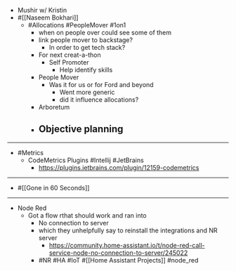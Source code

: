 - Mushir w/ Kristin
- #[[Naseem Bokhari]]
	- #Allocations #PeopleMover #1on1
		- when on people over could see some of them
		- link people mover to backstage?
			- In order to get tech stack?
		- For next creat-a-thon
			- Self Promoter
				- Help identify skills
		- People Mover
			- Was it for us or for Ford and beyond
				- Went more generic
				- did it influence allocations?
		- Arboretum
		- Objective planning
			-
- ---
- #Metrics
	- CodeMetrics Plugins #Intellij #JetBrains
		- https://plugins.jetbrains.com/plugin/12159-codemetrics
- ---
- #[[Gone in 60 Seconds]]
- ---
- Node Red
	- Got a flow rthat should work and ran into
		- No connection to server
		- which they unhelpfully say to reinstall the integrations and NR server
			- https://community.home-assistant.io/t/node-red-call-service-node-no-connection-to-server/245022
		- #NR #HA #IoT #[[Home Assistant Projects]] #node_red